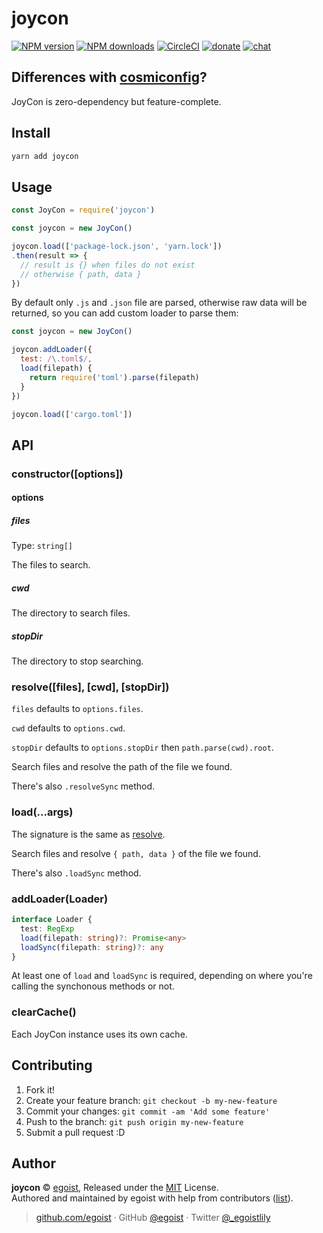 
# joycon

[![NPM version](https://img.shields.io/npm/v/joycon.svg?style=flat)](https://npmjs.com/package/joycon) [![NPM downloads](https://img.shields.io/npm/dm/joycon.svg?style=flat)](https://npmjs.com/package/joycon) [![CircleCI](https://circleci.com/gh/egoist/joycon/tree/master.svg?style=shield)](https://circleci.com/gh/egoist/joycon/tree/master)  [![donate](https://img.shields.io/badge/$-donate-ff69b4.svg?maxAge=2592000&style=flat)](https://github.com/egoist/donate) [![chat](https://img.shields.io/badge/chat-on%20discord-7289DA.svg?style=flat)](https://chat.egoist.moe)

## Differences with [cosmiconfig](https://github.com/davidtheclark/cosmiconfig)?

JoyCon is zero-dependency but feature-complete.

## Install

```bash
yarn add joycon
```

## Usage

```js
const JoyCon = require('joycon')

const joycon = new JoyCon()

joycon.load(['package-lock.json', 'yarn.lock'])
.then(result => {
  // result is {} when files do not exist
  // otherwise { path, data }
})
```

By default only `.js` and `.json` file are parsed, otherwise raw data will be returned, so you can add custom loader to parse them:

```js
const joycon = new JoyCon()

joycon.addLoader({
  test: /\.toml$/,
  load(filepath) {
    return require('toml').parse(filepath)
  }
})

joycon.load(['cargo.toml'])
```

## API

### constructor([options])

#### options

##### files

Type: `string[]`

The files to search.

##### cwd

The directory to search files.

##### stopDir

The directory to stop searching.

### resolve([files], [cwd], [stopDir])

`files` defaults to `options.files`.

`cwd` defaults to `options.cwd`.

`stopDir` defaults to `options.stopDir` then `path.parse(cwd).root`.

Search files and resolve the path of the file we found.

There's also `.resolveSync` method.

### load(...args)

The signature is the same as [resolve](#resolvefiles-cwd-stopdir).

Search files and resolve `{ path, data }` of the file we found.

There's also `.loadSync` method.

### addLoader(Loader)

```typescript
interface Loader {
  test: RegExp
  load(filepath: string)?: Promise<any>
  loadSync(filepath: string)?: any
}
```

At least one of `load` and `loadSync` is required, depending on where you're calling the synchonous methods or not.

### clearCache()

Each JoyCon instance uses its own cache.

## Contributing

1. Fork it!
2. Create your feature branch: `git checkout -b my-new-feature`
3. Commit your changes: `git commit -am 'Add some feature'`
4. Push to the branch: `git push origin my-new-feature`
5. Submit a pull request :D

## Author

**joycon** © [egoist](https://github.com/egoist), Released under the [MIT](./LICENSE) License.<br>
Authored and maintained by egoist with help from contributors ([list](https://github.com/egoist/joycon/contributors)).

> [github.com/egoist](https://github.com/egoist) · GitHub [@egoist](https://github.com/egoist) · Twitter [@_egoistlily](https://twitter.com/_egoistlily)
